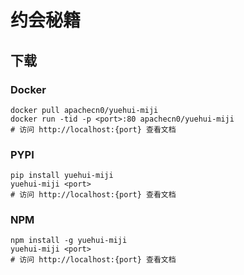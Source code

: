 # 约会秘籍

## 下载

### Docker

```
docker pull apachecn0/yuehui-miji
docker run -tid -p <port>:80 apachecn0/yuehui-miji
# 访问 http://localhost:{port} 查看文档
```

### PYPI

```
pip install yuehui-miji
yuehui-miji <port>
# 访问 http://localhost:{port} 查看文档
```

### NPM

```
npm install -g yuehui-miji
yuehui-miji <port>
# 访问 http://localhost:{port} 查看文档
```